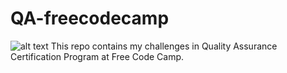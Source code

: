 # QA-freecodecamp
![alt text](https://design-style-guide.freecodecamp.org/downloads/fcc_primary_large.png)
This repo contains my challenges in Quality Assurance Certification Program at Free Code Camp.
